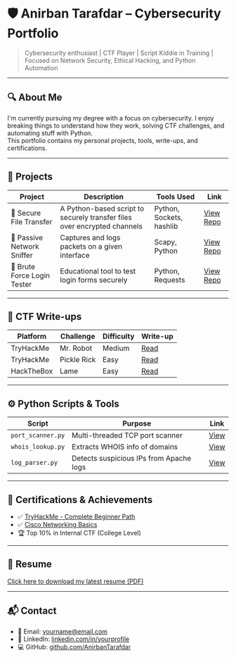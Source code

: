 # 🛡️ Anirban Tarafdar – Cybersecurity Portfolio

> Cybersecurity enthusiast | CTF Player | Script Kiddie in Training | Focused on Network Security, Ethical Hacking, and Python Automation

---

## 🔍 About Me
I'm currently pursuing my degree with a focus on cybersecurity. I enjoy breaking things to understand how they work, solving CTF challenges, and automating stuff with Python.  
This portfolio contains my personal projects, tools, write-ups, and certifications.

---

## 💼 Projects

| Project | Description | Tools Used | Link |
|--------|-------------|-------------|------|
| 🔐 Secure File Transfer | A Python-based script to securely transfer files over encrypted channels | Python, Sockets, hashlib | [View Repo](#) |
| 📡 Passive Network Sniffer | Captures and logs packets on a given interface | Scapy, Python | [View Repo](#) |
| 🔁 Brute Force Login Tester | Educational tool to test login forms securely | Python, Requests | [View Repo](#) |

---

## 📜 CTF Write-ups

| Platform | Challenge | Difficulty | Write-up |
|---------|-----------|------------|----------|
| TryHackMe | Mr. Robot | Medium | [Read](writeups/mr_robot.md) |
| TryHackMe | Pickle Rick | Easy | [Read](writeups/pickle_rick.md) |
| HackTheBox | Lame | Easy | [Read](writeups/lame.md) |

---

## ⚙️ Python Scripts & Tools

| Script | Purpose | Link |
|--------|---------|------|
| `port_scanner.py` | Multi-threaded TCP port scanner | [View](scripts/port_scanner.py) |
| `whois_lookup.py` | Extracts WHOIS info of domains | [View](scripts/whois_lookup.py) |
| `log_parser.py` | Detects suspicious IPs from Apache logs | [View](scripts/log_parser.py) |

---

## 🏅 Certifications & Achievements

- ✅ [TryHackMe - Complete Beginner Path](#)
- ✅ [Cisco Networking Basics](#)
- 🏆 Top 10% in Internal CTF (College Level)

---

## 📄 Resume

[Click here to download my latest resume (PDF)](resume/Anirban_Tarafdar_Cyber.pdf)

---

## 📬 Contact

- 📧 Email: yourname@email.com  
- 🔗 LinkedIn: [linkedin.com/in/yourprofile](#)  
- 💻 GitHub: [github.com/AnirbanTarafdar](#)

